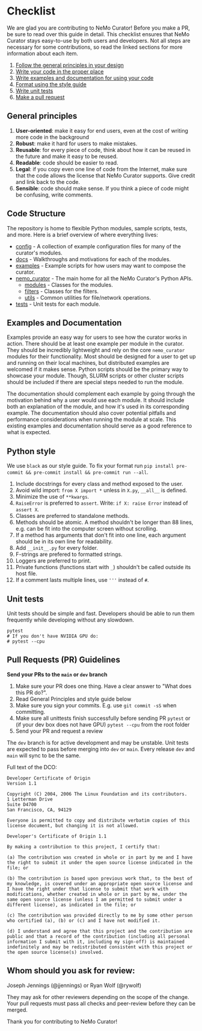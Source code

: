 # Checklist

We are glad you are contributing to NeMo Curator! Before you make a PR, be sure to read over this guide in detail.
This checklist ensures that NeMo Curator stays easy-to-use by both users and developers.
Not all steps are necessary for some contributions, so read the linked sections for more information about each item.

1. [Follow the general principles in your design](#general-principles)
1. [Write your code in the proper place](#repo-structure)
1. [Write examples and documentation for using your code](#examples-and-documentation)
1. [Format using the style guide](#python-style)
1. [Write unit tests](#unit-tests)
1. [Make a pull request](#pull-requests-pr-guidelines)

## General principles
1. **User-oriented**: make it easy for end users, even at the cost of writing more code in the background
1. **Robust**: make it hard for users to make mistakes.
1. **Reusable**: for every piece of code, think about how it can be reused in the future and make it easy to be reused.
1. **Readable**: code should be easier to read.
1. **Legal**: if you copy even one line of code from the Internet, make sure that the code allows the license that NeMo Curator supports. Give credit and link back to the code.
1. **Sensible**: code should make sense. If you think a piece of code might be confusing, write comments.

## Code Structure
The repository is home to flexible Python modules, sample scripts, tests, and more.
Here is a brief overview of where everything lives:
- [config](config/) - A collection of example configuration files for many of the curator's modules.
- [docs](docs/) - Walkthroughs and motivations for each of the modules.
- [examples](examples/) - Example scripts for how users may want to compose the curator.
- [nemo_curator](nemo_curator/) - The main home for all the NeMo Curator's Python APIs.
    - [modules](nemo_curator/modules) - Classes for the modules.
    - [filters](nemo_curator/filters) - Classes for the filters.
    - [utils](nemo_curator/utils) - Common utilities for file/network operations.
- [tests](tests/) - Unit tests for each module.

## Examples and Documentation
Examples provide an easy way for users to see how the curator works in action.
There should be at least one example per module in the curator.
They should be incredibly lightweight and rely on the core `nemo_curator` modules for their functionality.
Most should be designed for a user to get up and running on their local machines, but distributed examples are welcomed if it makes sense.
Python scripts should be the primary way to showcase your module.
Though, SLURM scripts or other cluster scripts should be included if there are special steps needed to run the module.

The documentation should complement each example by going through the motivation behind why a user would use each module.
It should include both an explanation of the module, and how it's used in its corresponding example.
The documentation should also cover potential pitfalls and performance considerations when running the module at scale.
This existing examples and documentation should serve as a good reference to what is expected.

## Python style
We use ``black`` as our style guide. To fix your format run `pip install pre-commit && pre-commit install && pre-commit run --all`.

1. Include docstrings for every class and method exposed to the user.
1. Avoid wild import: ``from X import *`` unless in ``X.py``, ``__all__`` is defined.
1. Minimize the use of ``**kwargs``.
1. ``RaiseError`` is preferred to ``assert``. Write: ```if X: raise Error``` instead of ```assert X```.
1. Classes are preferred to standalone methods.
1. Methods should be atomic. A method shouldn't be longer than 88 lines, e.g. can be fit into the computer screen without scrolling.
1. If a method has arguments that don't fit into one line, each argument should be in its own line for readability.
1. Add ``__init__.py`` for every folder.
1. F-strings are prefered to formatted strings.
1. Loggers are preferred to print.
1. Private functions (functions start with ``_``) shouldn't be called outside its host file.
1. If a comment lasts multiple lines, use ``'''`` instead of ``#``.

## Unit tests
Unit tests should be simple and fast.
Developers should be able to run them frequently while developing without any slowdown.
```
pytest
# If you don't have NVIDIA GPU do:
# pytest --cpu
```

## Pull Requests (PR) Guidelines

**Send your PRs to the `main` or `dev` branch**

1) Make sure your PR does one thing. Have a clear answer to "What does this PR do?".
2) Read General Principles and style guide below
3) Make sure you sign your commits. E.g. use ``git commit -sS`` when committing.
4) Make sure all unittests finish successfully before sending PR ``pytest`` or (if your dev box does not have GPU) ``pytest --cpu`` from the root folder
5) Send your PR and request a review

The `dev` branch is for active development and may be unstable. Unit tests are expected to pass before merging into `dev` or `main`.
Every release `dev` and `main` will sync to be the same.

Full text of the DCO:

```
Developer Certificate of Origin
Version 1.1

Copyright (C) 2004, 2006 The Linux Foundation and its contributors.
1 Letterman Drive
Suite D4700
San Francisco, CA, 94129

Everyone is permitted to copy and distribute verbatim copies of this license document, but changing it is not allowed.

Developer's Certificate of Origin 1.1

By making a contribution to this project, I certify that:

(a) The contribution was created in whole or in part by me and I have the right to submit it under the open source license indicated in the file; or

(b) The contribution is based upon previous work that, to the best of my knowledge, is covered under an appropriate open source license and I have the right under that license to submit that work with modifications, whether created in whole or in part by me, under the same open source license (unless I am permitted to submit under a different license), as indicated in the file; or

(c) The contribution was provided directly to me by some other person who certified (a), (b) or (c) and I have not modified it.

(d) I understand and agree that this project and the contribution are public and that a record of the contribution (including all personal information I submit with it, including my sign-off) is maintained indefinitely and may be redistributed consistent with this project or the open source license(s) involved.
```

## Whom should you ask for review:

Joseph Jennings (@jjennings) or Ryan Wolf (@rywolf)

They may ask for other reviewers depending on the scope of the change. Your pull requests must pass all checks and peer-review before they can be merged.


Thank you for contributing to NeMo Curator!
